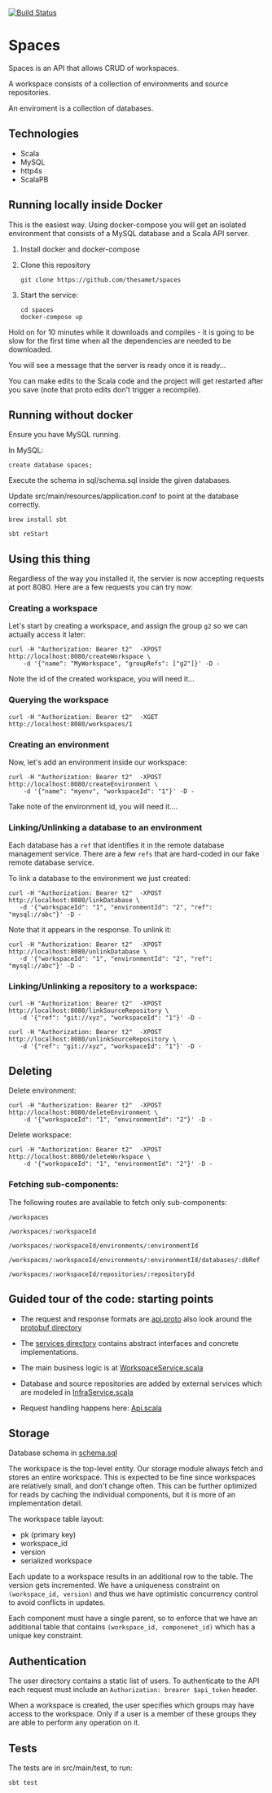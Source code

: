 [![Build Status](https://travis-ci.org/thesamet/spaces.svg?branch=master)](https://travis-ci.org/thesamet/spaces)

# Spaces

Spaces is an API that allows CRUD of workspaces.

A workspace consists of a collection of environments and source repositories.

An enviroment is a collection of databases.

## Technologies

- Scala
- MySQL
- http4s
- ScalaPB

## Running locally inside Docker

This is the easiest way. Using docker-compose you will get an isolated
environment that consists of a MySQL database and a Scala API server.

1. Install docker and docker-compose

2. Clone this repository

       git clone https://github.com/thesamet/spaces

3. Start the service:

       cd spaces
       docker-compose up

Hold on for 10 minutes while it downloads and compiles - it is going to be slow for
the first time when all the dependencies are needed to be downloaded.

You will see a message that the server is ready once it is ready...

You can make edits to the Scala code and the project will get restarted after you save
(note that proto edits don't trigger a recompile).

## Running without docker

Ensure you have MySQL running.

In MySQL:

    create database spaces;

Execute the schema in sql/schema.sql inside the given databases.

Update src/main/resources/application.conf to point at the database correctly.

    brew install sbt

    sbt reStart

## Using this thing

Regardless of the way you installed it, the servier is now accepting requests
at port 8080.  Here are a few requests you can try now:

### Creating a workspace

Let's start by creating a workspace, and assign the group `g2` so we can
actually access it later:

    curl -H "Authorization: Bearer t2"  -XPOST http://localhost:8080/createWorkspace \
        -d '{"name": "MyWorkspace", "groupRefs": ["g2"]}' -D -

Note the id of the created workspace, you will need it...

### Querying the workspace

    curl -H "Authorization: Bearer t2"  -XGET http://localhost:8080/workspaces/1

### Creating an environment

Now, let's add an environment inside our workspace:

    curl -H "Authorization: Bearer t2"  -XPOST http://localhost:8080/createEnvironment \
        -d '{"name": "myenv", "workspaceId": "1"}' -D -

Take note of the environment id, you will need it....

### Linking/Unlinking a database to an environment

Each database has a `ref` that identifies it in the remote database management
service. There are a few `refs` that are hard-coded in our fake remote
database service.

To link a database to the environment we just created:

    curl -H "Authorization: Bearer t2"  -XPOST http://localhost:8080/linkDatabase \
       -d '{"workspaceId": "1", "environmentId": "2", "ref": "mysql://abc"}' -D -

Note that it appears in the response.  To unlink it:

    curl -H "Authorization: Bearer t2"  -XPOST http://localhost:8080/unlinkDatabase \
       -d '{"workspaceId": "1", "environmentId": "2", "ref": "mysql://abc"}' -D -

### Linking/Unlinking a repository to a workspace:

    curl -H "Authorization: Bearer t2"  -XPOST http://localhost:8080/linkSourceRepository \
       -d '{"ref": "git://xyz", "workspaceId": "1"}' -D -

    curl -H "Authorization: Bearer t2"  -XPOST http://localhost:8080/unlinkSourceRepository \
       -d '{"ref": "git://xyz", "workspaceId": "1"}' -D -

## Deleting

Delete environment:

    curl -H "Authorization: Bearer t2"  -XPOST http://localhost:8080/deleteEnvironment \
        -d '{"workspaceId": "1", "environmentId": "2"}' -D -

Delete workspace:

    curl -H "Authorization: Bearer t2"  -XPOST http://localhost:8080/deleteWorkspace \
        -d '{"workspaceId": "1", "environmentId": "2"}' -D -

### Fetching sub-components:

The following routes are available to fetch only sub-components:

    /workspaces

    /workspaces/:workspaceId

    /workspaces/:workspaceId/environments/:environmentId

    /workspaces/:workspaceId/environments/:environmentId/databases/:dbRef

    /workspaces/:workspaceId/repositories/:repositoryId

## Guided tour of the code: starting points

- The request and response formats are [api.proto](https://github.com/thesamet/spaces/blob/master/src/main/protobuf/api.proto)
  also look around the [protobuf directory](https://github.com/thesamet/spaces/blob/master/src/main/protobuf)

- The [services directory](https://github.com/thesamet/spaces/tree/master/src/main/scala/spaces/services) contains abstract interfaces and concrete
  implementations.

- The main business logic is at [WorkspaceService.scala](https://github.com/thesamet/spaces/blob/master/src/main/scala/spaces/services/WorkspaceService.scala)

- Database and source repositories are added by external services which are
  modeled in
  [InfraService.scala](https://github.com/thesamet/spaces/blob/master/src/main/scala/spaces/services/InfraService.scala)

- Request handling happens here: [Api.scala](https://github.com/thesamet/spaces/blob/master/src/main/scala/spaces/api/Api.scala)

## Storage

Database schema in [schema.sql](https://github.com/thesamet/spaces/blob/master/sql/schema.sql)

The workspace is the top-level entity. Our storage module always fetch and
stores an entire workspace. This is expected to be fine since workspaces are
relatively small, and don't change often. This can be further optimized for
reads by caching the individual components, but it is more of an
implementation detail.

The workspace table layout:
- pk (primary key)
- workspace_id
- version
- serialized workspace

Each update to a workspace results in an additional row to the table. The version gets
incremented. We have a uniqueness constraint on `(workspace_id, version)`  and thus we have
optimistic concurrency control to avoid conflicts in updates.

Each component must have a single parent, so to enforce that we have an additional
table that contains `(workspace_id, componenet_id)` which has a unique key constraint.

## Authentication

The user directory contains a static list of users. To authenticate to the API
each request must include an `Authorization: brearer $api_token` header.

When a workspace is created, the user specifies which groups may have access
to the workspace. Only if a user is a member of these groups they are able to
perform any operation on it.

## Tests

The tests are in src/main/test, to run:

    sbt test
